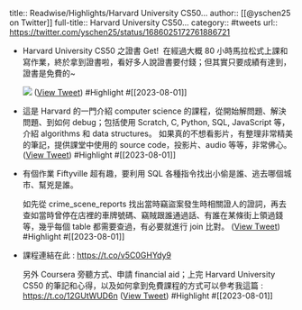 title:: Readwise/Highlights/Harvard University CS50...
author:: [[@yschen25 on Twitter]]
full-title:: Harvard University CS50...
category:: #tweets
url:: https://twitter.com/yschen25/status/1686025172761886721

- Harvard University CS50 之證書 Get!
  ​
  在經過大概 80 小時馬拉松式上課和寫作業，終於拿到證書啦，看好多人說證書要付錢；但其實只要成績有達到，證書是免費的~ 
  
  ![](https://pbs.twimg.com/media/F2X2yhEXwAAdxru.jpg) ([View Tweet](https://twitter.com/yschen25/status/1686025172761886721)) #Highlight #[[2023-08-01]]
- 這是 Harvard 的一門介紹 computer science 的課程，從開始解問題、解決問題、到如何 debug；包括使用 Scratch, C, Python, SQL, JavaScript 等，介紹 algorithms 和 data structures。
  ​
  如果真的不想看影片，有整理非常精美的筆記，提供課堂中使用的 source code，投影片、audio 等等，非常佛心。 ([View Tweet](https://twitter.com/yschen25/status/1686040281383149568)) #Highlight #[[2023-08-01]]
- 有個作業 Fiftyville 超有趣，要利用 SQL 各種指令找出小偷是誰、逃去哪個城市、幫兇是誰。 ​ 
  
  如先從 crime_scene_reports 找出當時竊盜案發生時相關證人的證詞，再去查如當時曾停在店裡的車牌號碼、竊賊跟誰通過話、有誰在某條街上領過錢等，幾乎每個 table 都需要查過，有必要就進行 join 比對。 ([View Tweet](https://twitter.com/yschen25/status/1686040604340260864)) #Highlight #[[2023-08-01]]
- 課程連結在此 : https://t.co/v5C0GHYdy9
  
  另外 Coursera 旁聽方式、申請 financial aid；上完 Harvard University CS50 的筆記和心得，以及如何拿到免費課程的方式可以參考我這篇 : https://t.co/12GUtWUD6n ([View Tweet](https://twitter.com/yschen25/status/1686042570319630337)) #Highlight #[[2023-08-01]]